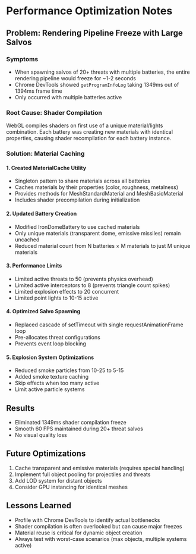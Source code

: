 # Performance Optimization Notes

## Problem: Rendering Pipeline Freeze with Large Salvos

### Symptoms
- When spawning salvos of 20+ threats with multiple batteries, the entire rendering pipeline would freeze for ~1-2 seconds
- Chrome DevTools showed `getProgramInfoLog` taking 1349ms out of 1394ms frame time
- Only occurred with multiple batteries active

### Root Cause: Shader Compilation
WebGL compiles shaders on first use of a unique material/lights combination. Each battery was creating new materials with identical properties, causing shader recompilation for each battery instance.

### Solution: Material Caching

#### 1. Created MaterialCache Utility
- Singleton pattern to share materials across all batteries
- Caches materials by their properties (color, roughness, metalness)
- Provides methods for MeshStandardMaterial and MeshBasicMaterial
- Includes shader precompilation during initialization

#### 2. Updated Battery Creation
- Modified IronDomeBattery to use cached materials
- Only unique materials (transparent dome, emissive missiles) remain uncached
- Reduced material count from N batteries × M materials to just M unique materials

#### 3. Performance Limits
- Limited active threats to 50 (prevents physics overhead)
- Limited active interceptors to 8 (prevents triangle count spikes)
- Limited explosion effects to 20 concurrent
- Limited point lights to 10-15 active

#### 4. Optimized Salvo Spawning
- Replaced cascade of setTimeout with single requestAnimationFrame loop
- Pre-allocates threat configurations
- Prevents event loop blocking

#### 5. Explosion System Optimizations
- Reduced smoke particles from 10-25 to 5-15
- Added smoke texture caching
- Skip effects when too many active
- Limit active particle systems

## Results
- Eliminated 1349ms shader compilation freeze
- Smooth 60 FPS maintained during 20+ threat salvos
- No visual quality loss

## Future Optimizations
1. Cache transparent and emissive materials (requires special handling)
2. Implement full object pooling for projectiles and threats
3. Add LOD system for distant objects
4. Consider GPU instancing for identical meshes

## Lessons Learned
- Profile with Chrome DevTools to identify actual bottlenecks
- Shader compilation is often overlooked but can cause major freezes
- Material reuse is critical for dynamic object creation
- Always test with worst-case scenarios (max objects, multiple systems active)
